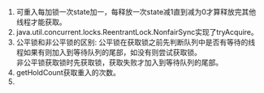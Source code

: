 1. 可重入每加锁一次state加一，每释放一次state减1直到减为0才算释放完其他线程才能获取。         
1. java.util.concurrent.locks.ReentrantLock.NonfairSync实现了tryAcquire。      
1. 公平锁和非公平锁的区别:
    公平锁在获取锁之前先判断队列中是否有等待的线程如果有则加入到等待队列的尾部，如没有则尝试获取锁。      
    非公平锁获取锁时先获取锁，获取失败才加入到等待队列的尾部。       
1. getHoldCount获取重入的次数。        
1. 
